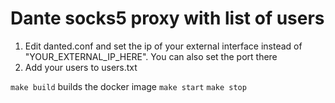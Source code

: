 # Dante socks5 proxy with list of users

1. Edit danted.conf and set the ip of your external interface instead of "YOUR_EXTERNAL_IP_HERE". You can also set the port there
2. Add your users to users.txt

```make build``` builds the docker image
```make start```
```make stop```
